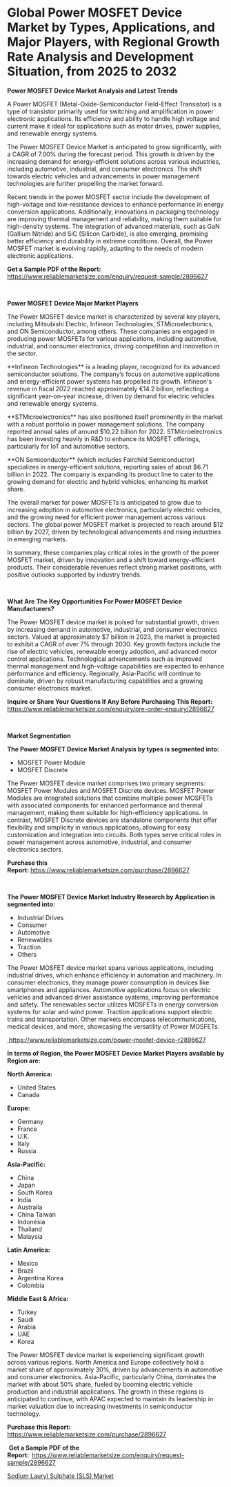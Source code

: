 <p><h1>Global Power MOSFET Device Market by Types, Applications, and Major Players, with Regional Growth Rate Analysis and Development Situation, from 2025 to 2032</h1></p><p><strong>Power MOSFET Device Market Analysis and Latest Trends</strong></p>
<p><p>A Power MOSFET (Metal-Oxide-Semiconductor Field-Effect Transistor) is a type of transistor primarily used for switching and amplification in power electronic applications. Its efficiency and ability to handle high voltage and current make it ideal for applications such as motor drives, power supplies, and renewable energy systems.</p><p>The Power MOSFET Device Market is anticipated to grow significantly, with a CAGR of 7.00% during the forecast period. This growth is driven by the increasing demand for energy-efficient solutions across various industries, including automotive, industrial, and consumer electronics. The shift towards electric vehicles and advancements in power management technologies are further propelling the market forward. </p><p>Recent trends in the power MOSFET sector include the development of high-voltage and low-resistance devices to enhance performance in energy conversion applications. Additionally, innovations in packaging technology are improving thermal management and reliability, making them suitable for high-density systems. The integration of advanced materials, such as GaN (Gallium Nitride) and SiC (Silicon Carbide), is also emerging, promising better efficiency and durability in extreme conditions. Overall, the Power MOSFET market is evolving rapidly, adapting to the needs of modern electronic applications.</p></p>
<p><strong>Get a Sample PDF of the Report:&nbsp;</strong> <a href="https://www.reliablemarketsize.com/enquiry/request-sample/2896627?utm_campaign=3324&utm_medium=2&utm_source=Github&utm_content=ia&utm_term=15032025&utm_id=power-mosfet-device">https://www.reliablemarketsize.com/enquiry/request-sample/2896627</a></p>
<p>&nbsp;</p>
<p><strong>Power MOSFET Device Major Market Players</strong></p>
<p><p>The Power MOSFET device market is characterized by several key players, including Mitsubishi Electric, Infineon Technologies, STMicroelectronics, and ON Semiconductor, among others. These companies are engaged in producing power MOSFETs for various applications, including automotive, industrial, and consumer electronics, driving competition and innovation in the sector.</p><p>**Infineon Technologies** is a leading player, recognized for its advanced semiconductor solutions. The company’s focus on automotive applications and energy-efficient power systems has propelled its growth. Infineon's revenue in fiscal 2022 reached approximately €14.2 billion, reflecting a significant year-on-year increase, driven by demand for electric vehicles and renewable energy systems.</p><p>**STMicroelectronics** has also positioned itself prominently in the market with a robust portfolio in power management solutions. The company reported annual sales of around $10.22 billion for 2022. STMicroelectronics has been investing heavily in R&D to enhance its MOSFET offerings, particularly for IoT and automotive sectors.</p><p>**ON Semiconductor** (which includes Fairchild Semiconductor) specializes in energy-efficient solutions, reporting sales of about $6.71 billion in 2022. The company is expanding its product line to cater to the growing demand for electric and hybrid vehicles, enhancing its market share.</p><p>The overall market for power MOSFETs is anticipated to grow due to increasing adoption in automotive electronics, particularly electric vehicles, and the growing need for efficient power management across various sectors. The global power MOSFET market is projected to reach around $12 billion by 2027, driven by technological advancements and rising industries in emerging markets.</p><p>In summary, these companies play critical roles in the growth of the power MOSFET market, driven by innovation and a shift toward energy-efficient products. Their considerable revenues reflect strong market positions, with positive outlooks supported by industry trends.</p></p>
<p>&nbsp;</p>
<p><strong>What Are The Key Opportunities For Power MOSFET Device Manufacturers?</strong></p>
<p><p>The Power MOSFET device market is poised for substantial growth, driven by increasing demand in automotive, industrial, and consumer electronics sectors. Valued at approximately $7 billion in 2023, the market is projected to exhibit a CAGR of over 7% through 2030. Key growth factors include the rise of electric vehicles, renewable energy adoption, and advanced motor control applications. Technological advancements such as improved thermal management and high-voltage capabilities are expected to enhance performance and efficiency. Regionally, Asia-Pacific will continue to dominate, driven by robust manufacturing capabilities and a growing consumer electronics market.</p></p>
<p><strong>Inquire or Share Your Questions If Any Before Purchasing This Report:</strong> <a href="https://www.reliablemarketsize.com/enquiry/pre-order-enquiry/2896627?utm_campaign=3324&utm_medium=2&utm_source=Github&utm_content=ia&utm_term=15032025&utm_id=power-mosfet-device">https://www.reliablemarketsize.com/enquiry/pre-order-enquiry/2896627</a></p>
<p>&nbsp;</p>
<p><strong>Market Segmentation</strong></p>
<p><strong>The Power MOSFET Device Market Analysis by types is segmented into:</strong></p>
<p><ul><li>MOSFET Power Module</li><li>MOSFET Discrete</li></ul></p>
<p><p>The Power MOSFET device market comprises two primary segments: MOSFET Power Modules and MOSFET Discrete devices. MOSFET Power Modules are integrated solutions that combine multiple power MOSFETs with associated components for enhanced performance and thermal management, making them suitable for high-efficiency applications. In contrast, MOSFET Discrete devices are standalone components that offer flexibility and simplicity in various applications, allowing for easy customization and integration into circuits. Both types serve critical roles in power management across automotive, industrial, and consumer electronics sectors.</p></p>
<p><strong>Purchase this Report:&nbsp;</strong><a href="https://www.reliablemarketsize.com/purchase/2896627?utm_campaign=3324&utm_medium=2&utm_source=Github&utm_content=ia&utm_term=15032025&utm_id=power-mosfet-device">https://www.reliablemarketsize.com/purchase/2896627</a></p>
<p>&nbsp;</p>
<p><strong>The Power MOSFET Device Market Industry Research by Application is segmented into:</strong></p>
<p><ul><li>Industrial Drives</li><li>Consumer</li><li>Automotive</li><li>Renewables</li><li>Traction</li><li>Others</li></ul></p>
<p><p>The Power MOSFET device market spans various applications, including industrial drives, which enhance efficiency in automation and machinery. In consumer electronics, they manage power consumption in devices like smartphones and appliances. Automotive applications focus on electric vehicles and advanced driver assistance systems, improving performance and safety. The renewables sector utilizes MOSFETs in energy conversion systems for solar and wind power. Traction applications support electric trains and transportation. Other markets encompass telecommunications, medical devices, and more, showcasing the versatility of Power MOSFETs.</p></p>
<p><a href="https://www.reliablemarketsize.com/power-mosfet-device-r2896627?utm_campaign=3324&utm_medium=2&utm_source=Github&utm_content=ia&utm_term=15032025&utm_id=power-mosfet-device">&nbsp;https://www.reliablemarketsize.com/power-mosfet-device-r2896627</a></p>
<p><strong>In terms of Region, the Power MOSFET Device Market Players available by Region are:</strong></p>
<p>
    <p> <strong> North America: </strong>
        <ul>
            <li>United States</li>
            <li>Canada</li>
        </ul>
        </p> 
    <p> <strong> Europe: </strong>
        <ul>
            <li>Germany</li>
            <li>France</li>
            <li>U.K.</li>
            <li>Italy</li>
            <li>Russia</li>
        </ul>
        </p> 
    <p> <strong> Asia-Pacific: </strong>
        <ul>
            <li>China</li>
            <li>Japan</li>
            <li>South Korea</li>
            <li>India</li>
            <li>Australia</li>
            <li>China Taiwan</li>
            <li>Indonesia</li>
            <li>Thailand</li>
            <li>Malaysia</li>
        </ul>
        </p> 
    <p> <strong> Latin America: </strong>
        <ul>
            <li>Mexico</li>
            <li>Brazil</li>
            <li>Argentina Korea</li>
            <li>Colombia</li>
        </ul>
        </p> 
    <p> <strong> Middle East & Africa: </strong>
        <ul>
            <li>Turkey</li>
            <li>Saudi</li>
            <li>Arabia</li>
            <li>UAE</li>
            <li>Korea</li>
        </ul>
    </p>
    </p>
<p><p>The Power MOSFET device market is experiencing significant growth across various regions. North America and Europe collectively hold a market share of approximately 30%, driven by advancements in automotive and consumer electronics. Asia-Pacific, particularly China, dominates the market with about 50% share, fueled by booming electric vehicle production and industrial applications. The growth in these regions is anticipated to continue, with APAC expected to maintain its leadership in market valuation due to increasing investments in semiconductor technology.</p></p>
<p><strong>Purchase this Report: </strong><a href="https://www.reliablemarketsize.com/purchase/2896627?utm_campaign=3324&utm_medium=2&utm_source=Github&utm_content=ia&utm_term=15032025&utm_id=power-mosfet-device">https://www.reliablemarketsize.com/purchase/2896627</a></p>
<p>&nbsp;<strong>Get a Sample PDF of the Report:&nbsp;&nbsp;</strong><a href="https://www.reliablemarketsize.com/enquiry/request-sample/2896627?utm_campaign=3324&utm_medium=2&utm_source=Github&utm_content=ia&utm_term=15032025&utm_id=power-mosfet-device">https://www.reliablemarketsize.com/enquiry/request-sample/2896627</a></p>
<p><strong></strong></p>
<p><p><a href="https://github.com/vassihucz/Market-Research-Report-List-1/blob/main/sodium-lauryl-sulphate-sls-market.md?utm_campaign=3324&utm_medium=2&utm_source=Github&utm_content=ia&utm_term=15032025&utm_id=power-mosfet-device">Sodium Lauryl Sulphate (SLS) Market</a></p></p>